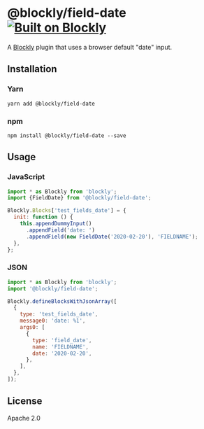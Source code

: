 # @blockly/field-date [![Built on Blockly](https://tinyurl.com/built-on-blockly)](https://github.com/google/blockly)

A [Blockly](https://www.npmjs.com/package/blockly) plugin that uses a browser default "date" input.

## Installation

### Yarn

```
yarn add @blockly/field-date
```

### npm

```
npm install @blockly/field-date --save
```

## Usage

### JavaScript

```js
import * as Blockly from 'blockly';
import {FieldDate} from '@blockly/field-date';

Blockly.Blocks['test_fields_date'] = {
  init: function () {
    this.appendDummyInput()
      .appendField('date: ')
      .appendField(new FieldDate('2020-02-20'), 'FIELDNAME');
  },
};
```

### JSON

```js
import * as Blockly from 'blockly';
import '@blockly/field-date';

Blockly.defineBlocksWithJsonArray([
  {
    type: 'test_fields_date',
    message0: 'date: %1',
    args0: [
      {
        type: 'field_date',
        name: 'FIELDNAME',
        date: '2020-02-20',
      },
    ],
  },
]);
```

## License

Apache 2.0
